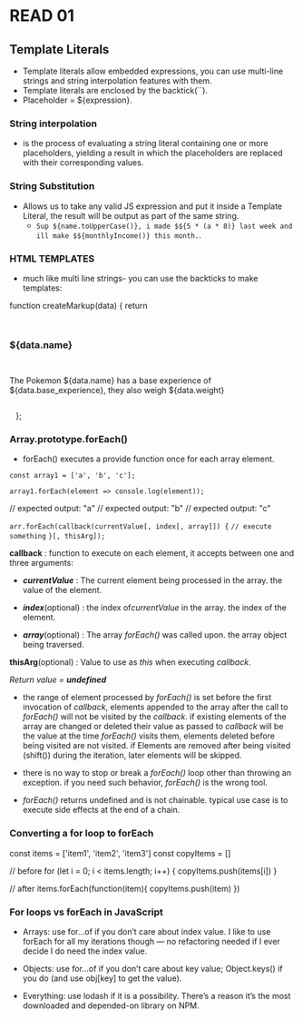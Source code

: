 # READ 01

## Template Literals

- Template literals allow embedded expressions, you can use multi-line strings and string interpolation features with them.
- Template literals are enclosed by the backtick(``).
- Placeholder = ${expression}.

### String interpolation

- is the process of evaluating a string literal containing one or more placeholders, yielding a result in which the placeholders are replaced with their corresponding values.

### String Substitution

- Allows us to take any valid JS expression and put it inside a Template Literal, the result will be output as part of the same string.
  - `Sup ${name.toUpperCase()}, i made $${5 * (a * 8)} last week and ill make $${monthlyIncome()} this month.`.

### HTML TEMPLATES

- much like multi line strings- you can use the backticks to make templates:

function createMarkup(data) {
    return `
        `<article class="pokemon">`
            `<h3>${data.name}</h3>`
            `<p>The Pokemon ${data.name} has a base experience of ${data.base_experience}, they also weigh ${data.weight}</p>`
       ` </article>`
    `
};

### Array.prototype.forEach()

- forEach() executes a provide function once for each array element.

`const array1 = ['a', 'b', 'c'];`

`array1.forEach(element => console.log(element));`

// expected output: "a"
// expected output: "b"
// expected output: "c"

`arr.forEach(callback(currentValue[, index[, array]]) {`
  `// execute something`
`}[, thisArg]);`

**callback** : function to execute on each element, it accepts between one and three arguments:

- ***currentValue*** : The current element being processed in the array. the value of the element.

- ***index***(optional) : the index of*currentValue* in the array. the index of the element.

- ***array***(optional) : The array *forEach()* was called upon. the array object being traversed.

**thisArg**(optional) : Value to use as *this* when executing *callback*.

*Return value =  **undefined***

- the range of element processed by *forEach()* is set before the first invocation of *callback*, elements appended to the array after the call to *forEach()* will not be visited by the *callback*. if existing elements of the array are changed or deleted their value as passed to *callback* will be the value at the time *forEach()* visits them, elements deleted before being visited are not visited. if Elements are removed after being visited (shift()) during the iteration, later elements will be skipped.

- there is no way to stop or break a *forEach()* loop other than throwing an exception. if you need such behavior, *forEach()* is the wrong tool.

- *forEach()* returns undefined and is not chainable. typical use case is to execute side effects at the end of a chain.


### Converting a for loop to forEach

const items = ['item1', 'item2', 'item3']
const copyItems = []

// before
for (let i = 0; i < items.length; i++) {
  copyItems.push(items[i])
}

// after
items.forEach(function(item){
  copyItems.push(item)
})

### For loops vs forEach in JavaScript

- Arrays: use for...of if you don’t care about index value. I like to use forEach for all my iterations though — no refactoring needed if I ever decide I do need the index value.

- Objects: use for...of if you don’t care about key value; Object.keys() if you do (and use obj[key] to get the value).

- Everything: use lodash if it is a possibility. There’s a reason it’s the most downloaded and depended-on library on NPM.
